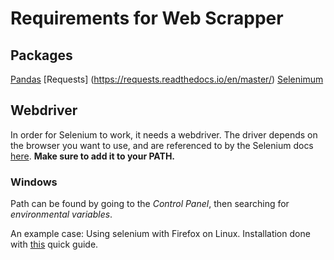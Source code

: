# Requirements for Web Scrapper


## Packages
[Pandas](https://pandas.pydata.org/)
[Requests] (https://requests.readthedocs.io/en/master/)
[Selenimum](https://selenium-python.readthedocs.io/)

## Webdriver
In order for Selenium to work, it needs a webdriver. The driver depends on the browser you want to use, and are referenced to by the Selenium docs [here](https://selenium-python.readthedocs.io/installation.html#drivers). **Make sure to add it to your PATH.**

### Windows
Path can be found by going to the *Control Panel*, then searching for *environmental variables*.

An example case: Using selenium with Firefox on Linux. Installation done with [this](https://askubuntu.com/questions/870530/how-to-install-geckodriver-in-ubuntu) quick guide.

